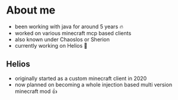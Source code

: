# About me

 - been working with java for around 5 years 🔥
 - worked on various minecraft mcp based clients
 - also known under Chaoslos or Sherion
 - currently working on Helios 🥶

## Helios 

 - originally started as a custom minecraft client in 2020
 - now planned on becoming a whole injection based multi version minecraft mod 👍


<!--
**Soterik/Soterik** is a ✨ _special_ ✨ repository because its `README.md` (this file) appears on your GitHub profile.

Here are some ideas to get you started:

- 🔭 I’m currently working on ...
- 🌱 I’m currently learning ...
- 👯 I’m looking to collaborate on ...
- 🤔 I’m looking for help with ...
- 💬 Ask me about ...
- 📫 How to reach me: ...
- 😄 Pronouns: ...
- ⚡ Fun fact: ...
-->
